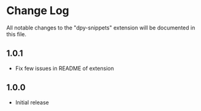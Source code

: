 # Change Log

All notable changes to the "dpy-snippets" extension will be documented in this file.

## 1.0.1

- Fix few issues in README of extension

## 1.0.0

- Initial release
